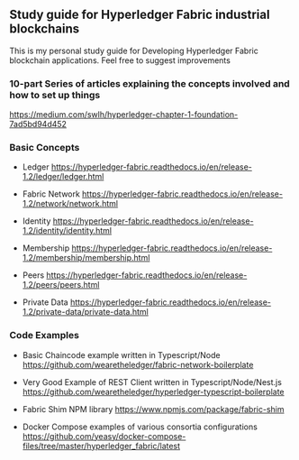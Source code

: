 ## Study guide for Hyperledger Fabric industrial blockchains

This is my personal study guide for Developing Hyperledger Fabric blockchain
applications. Feel free to suggest improvements

### 10-part Series of articles explaining the concepts involved and how to set up things

https://medium.com/swlh/hyperledger-chapter-1-foundation-7ad5bd94d452

### Basic Concepts

- Ledger
  https://hyperledger-fabric.readthedocs.io/en/release-1.2/ledger/ledger.html

- Fabric Network
  https://hyperledger-fabric.readthedocs.io/en/release-1.2/network/network.html

- Identity
  https://hyperledger-fabric.readthedocs.io/en/release-1.2/identity/identity.html

- Membership
  https://hyperledger-fabric.readthedocs.io/en/release-1.2/membership/membership.html

- Peers
  https://hyperledger-fabric.readthedocs.io/en/release-1.2/peers/peers.html

- Private Data
  https://hyperledger-fabric.readthedocs.io/en/release-1.2/private-data/private-data.html

### Code Examples

- Basic Chaincode example written in Typescript/Node
  https://github.com/wearetheledger/fabric-network-boilerplate

- Very Good Example of REST Client written in Typescript/Node/Nest.js
  https://github.com/wearetheledger/hyperledger-typescript-boilerplate

- Fabric Shim NPM library
  https://www.npmjs.com/package/fabric-shim

- Docker Compose examples of various consortia configurations
  https://github.com/yeasy/docker-compose-files/tree/master/hyperledger_fabric/latest
